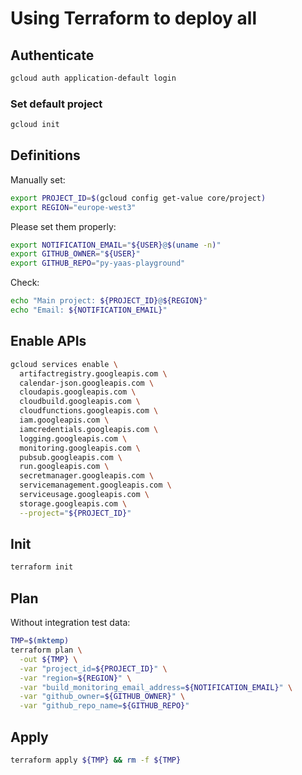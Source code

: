# Using Terraform to deploy all

## Authenticate

```bash
gcloud auth application-default login
```

### Set default project

```bash
gcloud init
```

## Definitions

Manually set:

```bash
export PROJECT_ID=$(gcloud config get-value core/project)
export REGION="europe-west3"
```

Please set them properly:

```bash
export NOTIFICATION_EMAIL="${USER}@$(uname -n)"
export GITHUB_OWNER="${USER}"
export GITHUB_REPO="py-yaas-playground"
```

Check:

```bash
echo "Main project: ${PROJECT_ID}@${REGION}"
echo "Email: ${NOTIFICATION_EMAIL}"
```

## Enable APIs

```bash
gcloud services enable \
  artifactregistry.googleapis.com \
  calendar-json.googleapis.com \
  cloudapis.googleapis.com \
  cloudbuild.googleapis.com \
  cloudfunctions.googleapis.com \
  iam.googleapis.com \
  iamcredentials.googleapis.com \
  logging.googleapis.com \
  monitoring.googleapis.com \
  pubsub.googleapis.com \
  run.googleapis.com \
  secretmanager.googleapis.com \
  servicemanagement.googleapis.com \
  serviceusage.googleapis.com \
  storage.googleapis.com \
  --project="${PROJECT_ID}"
```

## Init

```bash
terraform init
```

## Plan

Without integration test data:

```bash
TMP=$(mktemp)
terraform plan \
  -out ${TMP} \
  -var "project_id=${PROJECT_ID}" \
  -var "region=${REGION}" \
  -var "build_monitoring_email_address=${NOTIFICATION_EMAIL}" \
  -var "github_owner=${GITHUB_OWNER}" \
  -var "github_repo_name=${GITHUB_REPO}"
```

## Apply

```bash
terraform apply ${TMP} && rm -f ${TMP}
```
